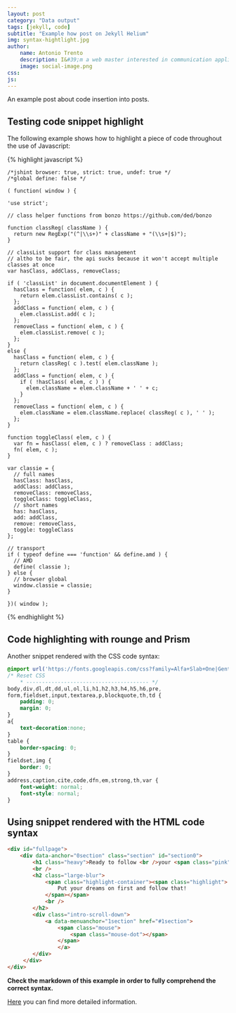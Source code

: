 ```yaml
---
layout: post
category: "Data output"
tags: [jekyll, code]
subtitle: "Example how post on Jekyll Helium"
img: syntax-hightlight.jpg
author: 
    name: Antonio Trento
    description: I&#39;m a web master interested in communication applied to web marketing.
    image: social-image.png
css: 
js: 
---
```


An example post about code insertion into posts.

<!--more-->

## Testing code snippet highlight

The following example shows how to highlight a piece of code throughout the use of Javascript:

{% highlight javascript %}

    /*jshint browser: true, strict: true, undef: true */
    /*global define: false */

    ( function( window ) {

    'use strict';

    // class helper functions from bonzo https://github.com/ded/bonzo

    function classReg( className ) {
      return new RegExp("(^|\\s+)" + className + "(\\s+|$)");
    }

    // classList support for class management
    // altho to be fair, the api sucks because it won't accept multiple classes at once
    var hasClass, addClass, removeClass;

    if ( 'classList' in document.documentElement ) {
      hasClass = function( elem, c ) {
        return elem.classList.contains( c );
      };
      addClass = function( elem, c ) {
        elem.classList.add( c );
      };
      removeClass = function( elem, c ) {
        elem.classList.remove( c );
      };
    }
    else {
      hasClass = function( elem, c ) {
        return classReg( c ).test( elem.className );
      };
      addClass = function( elem, c ) {
        if ( !hasClass( elem, c ) ) {
          elem.className = elem.className + ' ' + c;
        }
      };
      removeClass = function( elem, c ) {
        elem.className = elem.className.replace( classReg( c ), ' ' );
      };
    }

    function toggleClass( elem, c ) {
      var fn = hasClass( elem, c ) ? removeClass : addClass;
      fn( elem, c );
    }

    var classie = {
      // full names
      hasClass: hasClass,
      addClass: addClass,
      removeClass: removeClass,
      toggleClass: toggleClass,
      // short names
      has: hasClass,
      add: addClass,
      remove: removeClass,
      toggle: toggleClass
    };

    // transport
    if ( typeof define === 'function' && define.amd ) {
      // AMD
      define( classie );
    } else {
      // browser global
      window.classie = classie;
    }

    })( window );

{% endhighlight %}

## Code highlighting with rounge and Prism

Another snippet rendered with the CSS code syntax:


```css
@import url('https://fonts.googleapis.com/css?family=Alfa+Slab+One|Gentium+Book+Basic');
/* Reset CSS
    * --------------------------------------- */
body,div,dl,dt,dd,ul,ol,li,h1,h2,h3,h4,h5,h6,pre,
form,fieldset,input,textarea,p,blockquote,th,td {
    padding: 0;
    margin: 0;
}
a{
    text-decoration:none;
}
table {
    border-spacing: 0;
}
fieldset,img {
    border: 0;
}
address,caption,cite,code,dfn,em,strong,th,var {
    font-weight: normal;
    font-style: normal;
}
```
## Using snippet rendered with the HTML code syntax 

```html
<div id="fullpage">
    <div data-anchor="0section" class="section" id="section0">
        <h1 class="heavy">Ready to follow <br />your <span class="pink">dreams?</span></h1>
        <br />
        <h2 class="large-blur">
            <span class="highlight-container"><span class="highlight">
                Put your dreams on first and follow that!
            </span></span>
            <br />
        </h2>
        <div class="intro-scroll-down">
            <a data-menuanchor="1section" href="#1section">
                <span class="mouse">
                    <span class="mouse-dot"></span>
                </span>
                </a>
        </div>
     </div>
</div>
```

**Check the markdown of this example in order to fully comprehend the correct syntax.**

[Here](https://github.com/sentenza/sentenza.github.io/issues/1) you can find more detailed information.
